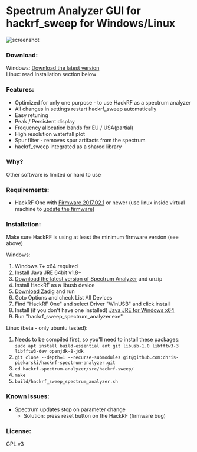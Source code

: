 # Spectrum Analyzer GUI for hackrf_sweep for Windows/Linux

![screenshot](screenshot.gif "screenshot")

### Download:
Windows: [Download the latest version](https://github.com/pavsa/hackrf-spectrum-analyzer/releases)  
Linux: read Installation section below

### Features:
- Optimized for only one purpose - to use HackRF as a spectrum analyzer
- All changes in settings restart hackrf_sweep automatically 
- Easy retuning    
- Peak / Persistent display
- Frequency allocation bands for EU / USA(partial)
- High resolution waterfall plot
- Spur filter - removes spur artifacts from the spectrum 
- hackrf_sweep integrated as a shared library

### Why?
Other software is limited or hard to use
 
### Requirements:
* HackRF One with [Firmware 2017.02.1](https://github.com/mossmann/hackrf/releases/tag/v2017.02.1) or newer (use linux inside virtual machine to [update the firmware](https://github.com/mossmann/hackrf/wiki/Updating-Firmware))  

### Installation:
Make sure HackRF is using at least the minimum firmware version (see above) 

Windows:
1. Windows 7+ x64 required 
1. Install Java JRE 64bit v1.8+
1. [Download the latest version of Spectrum Analyzer](https://github.com/pavsa/hackrf-spectrum-analyzer/releases) and unzip
1. Install HackRF as a libusb device
  1. [Download Zadig](src/hackrf-sweep/lib/zadig_2.2.exe) and run  
  2. Goto Options and check List All Devices  
  3. Find "HackRF One" and select Driver "WinUSB" and click install
1. Install (if you don't have one installed) [Java JRE for Windows x64](http://www.oracle.com/technetwork/java/javase/downloads/jre8-downloads-2133155.html)     
1. Run "hackrf_sweep_spectrum_analyzer.exe"

Linux (beta - only ubuntu tested):
1. Needs to be compiled first, so you'll need to install these packages:  
`sudo apt install build-essential ant git libusb-1.0 libfftw3-3 libfftw3-dev openjdk-8-jdk`
1. `git clone --depth=1 --recurse-submodules git@github.com:chris-piekarski/hackrf-spectrum-analyzer.git`
1. `cd hackrf-spectrum-analyzer/src/hackrf-sweep/`
1. `make` 
1. `build/hackrf_sweep_spectrum_analyzer.sh`

### Known issues:
* Spectrum updates stop on parameter change
  * Solution: press reset button on the HackRF (firmware bug)  

### License:
GPL v3 
